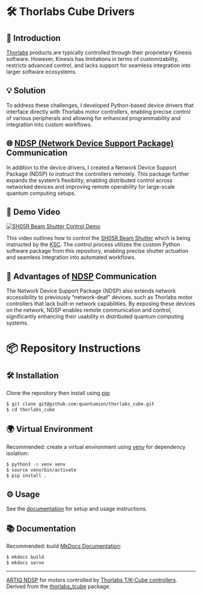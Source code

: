 # 🛠️ Thorlabs Cube Drivers

## 🌟 Introduction
[Thorlabs](https://www.thorlabs.com/) products are typically controlled through their proprietary Kinesis software. However, Kinesis has limitations in terms of customizability, restricts advanced control, and lacks support for seamless integration into larger software ecosystems. 

## 💡 Solution
To address these challenges, I developed Python-based device drivers that interface directly with Thorlabs motor controllers, enabling precise control of various peripherals and allowing for enhanced programmability and integration into custom workflows.

## 🌐 [NDSP (Network Device Support Package)](https://m-labs.hk/artiq/manual/developing_a_ndsp.html) Communication
In addition to the device drivers, I created a Network Device Support Package (NDSP) to instruct the controllers remotely. This package further expands the system’s flexibility, enabling distributed control across networked devices and improving remote operability for large-scale quantum computing setups. 

## 🎥 Demo Video
[![SH05R Beam Shutter Control Demo](https://img.youtube.com/vi/tGyUHgEy60A/0.jpg)](https://youtu.be/tGyUHgEy60A)

This video outlines how to control the [SH05R Beam Shutter](https://www.thorlabs.com/thorproduct.cfm?partnumber=SH05R) which is being instructed by the [KSC](https://www.thorlabs.com/thorproduct.cfm?partnumber=KSC101). The control process utilizes the custom Python software package from this repository, enabling precise shutter actuation and seamless integration into automated workflows.

## 🚀 Advantages of [NDSP](https://m-labs.hk/artiq/manual/developing_a_ndsp.html) Communication
The Network Device Support Package (NDSP) also extends network accessibility to previously “network-deaf” devices, such as Thorlabs motor controllers that lack built-in network capabilities. By exposing these devices on the network, NDSP enables remote communication and control, significantly enhancing their usability in distributed quantum computing systems.

# 📦 Repository Instructions

## 🛠️ Installation
Clone the repository then install using [pip](https://pip.pypa.io/en/stable/installation/):
```sh
$ git clone git@github.com:quantumion/thorlabs_cube.git
$ cd thorlabs_cube
```

## 🌍 Virtual Environment
Recommended: create a virtual environment using [venv](https://docs.python.org/3/library/venv.html) for dependency isolation:
```sh
$ python3 -m venv venv
$ source venv/bin/activate
$ pip install .
```

## ⚙️ Usage
See the [documentation](/docs) for setup and usage instructions.

## 📚 Documentation
Recommended: build [MkDocs Documentation](https://www.mkdocs.org/):
```sh
$ mkdocs build
$ mkdocs serve
```

---

[ARTIQ NDSP](https://m-labs.hk/artiq/manual/developing_a_ndsp.html) for motors controlled by [Thorlabs T/K-Cube controllers](https://www.thorlabs.com/navigation.cfm?guide_id=6).
Derived from the [thorlabs_tcube](https://github.com/m-labs/thorlabs_tcube) package.

